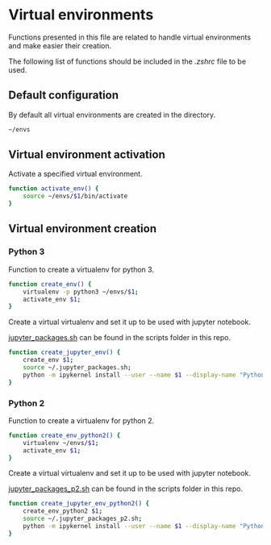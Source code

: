 # Virtual environments
Functions presented in this file are related to handle virtual environments and make easier their creation.
 
The following list of functions should be included in the _.zshrc_ file to be used.

## Default configuration
By default all virtual environments are created in the directory. 
```bash
~/envs
```
## Virtual environment activation
Activate a specified virtual environment.
```bash
function activate_env() {
    source ~/envs/$1/bin/activate
}
```
## Virtual environment creation
### Python 3
Function to create a virtualenv for python 3.
```bash
function create_env() {
	virtualenv -p python3 ~/envs/$1;
	activate_env $1;
}
```
Create a virtual virtualenv and set it up to be used with jupyter notebook.

[jupyter_packages.sh](jupyter_packages.sh) can be found in the scripts folder in this repo.
```bash
function create_jupyter_env() {
	create_env $1;
	source ~/.jupyter_packages.sh;
	python -m ipykernel install --user --name $1 --display-name "Python 3 ($1)"
}
```
### Python 2
Function to create a virtualenv for python 2.
```bash
function create_env_python2() {
	virtualenv ~/envs/$1;
	activate_env $1;
}
```
Create a virtual virtualenv and set it up to be used with jupyter notebook.

[jupyter_packages_p2.sh](jupyter_packages_p2.sh) can be found in the scripts folder in this repo.
```bash
function create_jupyter_env_python2() {
	create_env_python2 $1;
	source ~/.jupyter_packages_p2.sh;
	python -m ipykernel install --user --name $1 --display-name "Python 2 ($1)"
}
```